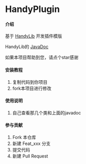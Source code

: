 # HandyPlugin

#### 介绍

基于 [HandyLib](https://gitee.com/handy-git/HandyLib) 开发插件模版

HandyLib的 [JavaDoc](https://handy-git.gitee.io/handylib/)

如果本项目帮助到您，请点个star感谢

#### 安装教程

1. 复制代码到你项目
2. fork本项目进行修改

#### 使用说明

1. 自己查看那几个类和上面的javadoc

#### 参与贡献

1. Fork 本仓库
2. 新建 Feat_xxx 分支
3. 提交代码
4. 新建 Pull Request